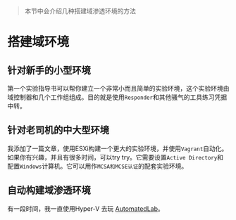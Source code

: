 > 本节中会介绍几种搭建域渗透环境的方法

# 搭建域环境

## 针对新手的小型环境
第一个实验指导书可以帮你建立一个非常小而且简单的实验环境，这个实验环境由域控制器和几个工作组组成。目的就是使用`Responder`和其他骚气的工具练习凭据中转。
## 针对老司机的中大型环境
我添加了一篇文章，使用ESXi构建一个更大的实验环境，并使用`Vagrant`自动化。如果你有兴趣，并且有很多时间，可以try try。它需要设置`Active Directory`和配置`Windows`计算机。它可以用作`MCSA和MCSE认证`的配套实验环境。
## 自动构建域渗透环境
有一段时间，我一直使用Hyper-V 去玩 [AutomatedLab](https://github.com/AutomatedLab/AutomatedLab)。

